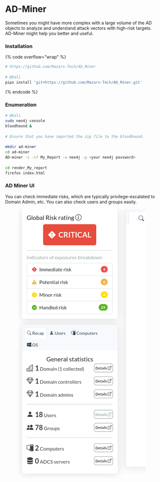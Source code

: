 # AD-Miner

Sometimes you might have more complex with a large volume of the AD objects to analyze and understand attack vectors with high-risk targets. AD-Miner might help you better and useful.&#x20;

### Installation

{% code overflow="wrap" %}
```bash
# https://github.com/Mazars-Tech/AD_Miner

# @Kali
pipx install 'git+https://github.com/Mazars-Tech/AD_Miner.git'
```
{% endcode %}

### Enumeration&#x20;

```bash
# @Kali
sudo neo4j console
bloodhound & 

# Ensure that you have imported the zip file to the bloodhound. 

mkdir ad-miner
cd ad-miner
AD-miner -c -cf My_Report -u neo4j -p <your neo4j password> 

cd render_My_report 
firefox index.html 
```

### AD Miner UI&#x20;

You can check immediate risks, which are typically privilege-escalated to Domain Admin, etc. You can also check users and groups easily.&#x20;

<figure><img src="../../.gitbook/assets/image (57).png" alt=""><figcaption></figcaption></figure>
